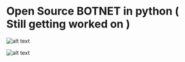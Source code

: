 #          Open Source BOTNET in python ( Still getting worked on )

![alt text](https://cdn.discordapp.com/attachments/1187363712764485745/1188395309550800986/image.png)


![alt text](https://cdn.discordapp.com/attachments/1187363712764485745/1188395309550800986/image.png)
